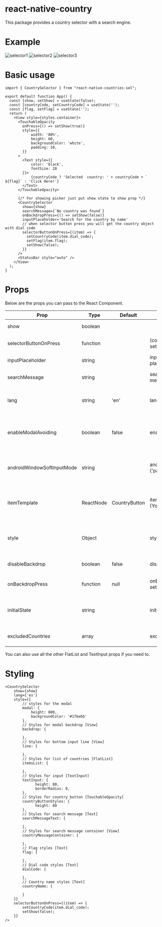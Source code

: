 # react-native-country

This package provides a country selector with a search engine.

# Example

![selector1](https://i.imgur.com/zB4ETkK.jpg)
![selector2](https://i.imgur.com/9GUwIRr.jpg)
![selector3](https://i.imgur.com/gfQCitd.jpg)

# Basic usage

```JS
import { CountrySelector } from "react-native-countries-sel";

export default function App() {
  const [show, setShow] = useState(false);
  const [countryCode, setCountryCode] = useState('');
  const [flag, setFlag] = useState('');
  return (
    <View style={styles.container}>
      <TouchableOpacity
        onPress={() => setShow(true)}
        style={{
            width: '80%',
            height: 60,
            backgroundColor: 'white',
            padding: 10,
        }}
      >
        <Text style={{
            color: 'black',
            fontSize: 20
        }}>
            {countryCode ? 'Selected  country: ' + countryCode + ` ${flag}` : 'Click Here!'}
        </Text>
      </TouchableOpacity>

      {/* For showing picker just put show state to show prop */}
      <CountrySelector
        show={show}
        searchMessage={`No country was found`}
        onBackdropPress={() => setShow(false)}
        inputPlaceholder='Search for the country by name'
        // when selector button press you will get the country object with dial code
        selectorButtonOnPress={(item) => {
          setCountryCode(item.dial_code);
          setFlag(item.flag);
          setShow(false);
        }}
      />
      <StatusBar style="auto" />
    </View>
  );
}
```

# Props

Below are the props you can pass to the React Component.

| Prop                       | Type      | Default | Example                                    | Description                                                                                                                                                               |
| -------------------------- | --------- | ------- | ------------------------------------------ | ------------------------------------------------------------------------------------------------------------------------------------------------------------------------- |
| show                       | boolean   |         |                                            | this prop is used to show/hide the modal.                                                                                                    |
| selectorButtonOnPress        | function  |         | (country) => setCode(country.dial_code)    | Put your function here to get the result of the selected country.                                                                                                    |
| inputPlaceholder           | string    |         | inputPlaceholder={'Your placeholder'}      | If you want a custom placeholder                                                                                                   |
| searchMessage              | string    |         | searchMessage={'Some search message here'} | If you want a different message when you can't find a country                                                                                                          |
| lang                       | string    | 'en'    | lang={'pl'}                                | If you want to change the language, just 'en'/'es'. required lang just add them and make a PR :)                                        |
| enableModalAvoiding        | boolean   | false   | enableModalAvoiding={true}                 | For the modal to avoid the keyboard androidWindowSoftInputMode with value pan, by default android will avoid keyboard by itself      |
| androidWindowSoftInputMode | string    |         | androidWindowSoftInputMode={'pan'}         | Basically android bypasses the keyboard by itself, if you want to use the custom bypassing you can use this prop                                                                       |
| itemTemplate               | ReactNode |    CountryButton     | itemTemplate={YourTemplateComponentsHere}  | This parameter gets a React Node element to render as a template for each item in the list. These properties are sent to the element: key, element, style, name and onPress. |
| style                      | Object    |         | style={{yoursStylesHere}}                  | If you want to change the styles of the components you probably need this props. You can check the styling part below.                                                            |
| disableBackdrop                      | boolean    |     false    | disableBackdrop   | if you don't want to show the modal background pass this prop.|
| onBackdropPress                      | function    |     null    | onBackdropPress={() => setShow(false)}  | If you want to close the modal by pressing outside the modal. |
| initialState  | string    |         | initialState={'+380'}  | Sometimes it is necessary to pre-select the country, for example, because of the user's current location, so you can use this option. |
| excludedCountries  | array    |         | excludedCountries={['RU', 'AF']}  | In this option you can define the list of countries to be deleted by adding their codes. |

You can also use all the other FlatList and TextInput props if you need to. 

# Styling

```JS
<CountrySelector
    show={show}
    lang={'es'}
    style={{
        // styles for the modal
        modal: {
            height: 800,
            backgroundColor: '#17bebb'
        },
        // Styles for modal backdrop [View]
        backdrop: {
        
        },
        // Styles for bottom input line [View]
        line: {
        
        },
        // Styles for list of countries [FlatList]
        itemsList: {
        
        },
        // Styles for input [TextInput]
        textInput: {
              height: 80,
              borderRadius: 0,
        },
        // Styles for country button [TouchableOpacity]
        countryButtonStyles: {
              height: 80
        },
        // Styles for search message [Text]
        searchMessageText: {

        },
        // Styles for search message container [View]
        countryMessageContainer: {
        
        },
        // Flag styles [Text]
        flag: {

        },
        // Dial code styles [Text]
        dialCode: {

        },
        // Country name styles [Text]
        countryName: {

        }
    }}
    selectorButtonOnPress={(item) => {
        setCountryCode(item.dial_code);
        setShow(false);
    }}
/>
```